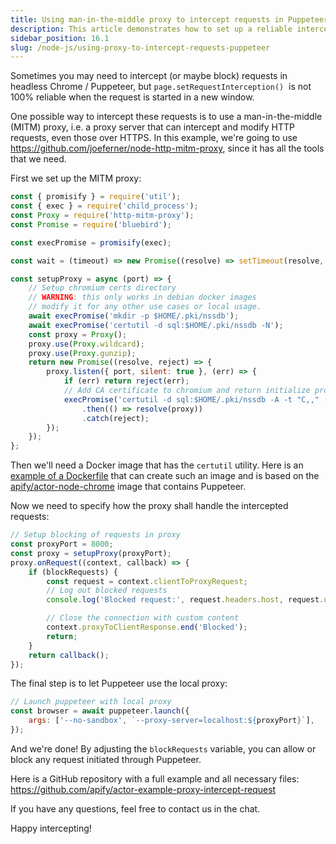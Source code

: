 ```yaml
---
title: Using man-in-the-middle proxy to intercept requests in Puppeteer
description: This article demonstrates how to set up a reliable interception of HTTP requests in headless Chrome / Puppeteer using a local proxy.
sidebar_position: 16.1
slug: /node-js/using-proxy-to-intercept-requests-puppeteer
---
```


Sometimes you may need to intercept (or maybe block) requests in headless Chrome / Puppeteer, but `page.setRequestInterception()`  is not 100% reliable when the request is started in a new window.

One possible way to intercept these requests is to use a man-in-the-middle (MITM) proxy, i.e. a proxy server that can intercept and modify HTTP requests, even those over HTTPS. In this example, we're going to use <https://github.com/joeferner/node-http-mitm-proxy>, since it has all the tools that we need.

First we set up the MITM proxy:

```js
const { promisify } = require('util');
const { exec } = require('child_process');
const Proxy = require('http-mitm-proxy');
const Promise = require('bluebird');

const execPromise = promisify(exec);

const wait = (timeout) => new Promise((resolve) => setTimeout(resolve, timeout));

const setupProxy = async (port) => {
    // Setup chromium certs directory
    // WARNING: this only works in debian docker images
    // modify it for any other use cases or local usage.
    await execPromise('mkdir -p $HOME/.pki/nssdb');
    await execPromise('certutil -d sql:$HOME/.pki/nssdb -N');
    const proxy = Proxy();
    proxy.use(Proxy.wildcard);
    proxy.use(Proxy.gunzip);
    return new Promise((resolve, reject) => {
        proxy.listen({ port, silent: true }, (err) => {
            if (err) return reject(err);
            // Add CA certificate to chromium and return initialize proxy object
            execPromise('certutil -d sql:$HOME/.pki/nssdb -A -t "C,," -n mitm-ca -i ./.http-mitm-proxy/certs/ca.pem')
                .then(() => resolve(proxy))
                .catch(reject);
        });
    });
};
```

Then we'll need a Docker image that has the `certutil` utility. Here is an [example of a Dockerfile](https://github.com/apify/actor-example-proxy-intercept-request/blob/master/Dockerfile) that can create such an image and is based on the [apify/actor-node-chrome](https://hub.docker.com/u/apify/actor-node-chrome/) image that contains Puppeteer.

Now we need to specify how the proxy shall handle the intercepted requests:

```js
// Setup blocking of requests in proxy
const proxyPort = 8000;
const proxy = setupProxy(proxyPort);
proxy.onRequest((context, callback) => {
    if (blockRequests) {
        const request = context.clientToProxyRequest;
        // Log out blocked requests
        console.log('Blocked request:', request.headers.host, request.url);

        // Close the connection with custom content
        context.proxyToClientResponse.end('Blocked');
        return;
    }
    return callback();
});
```

The final step is to let Puppeteer use the local proxy:

```js
// Launch puppeteer with local proxy
const browser = await puppeteer.launch({
    args: ['--no-sandbox', `--proxy-server=localhost:${proxyPort}`],
});
```

And we're done! By adjusting the `blockRequests` variable, you can allow or block any request initiated through Puppeteer.

Here is a GitHub repository with a full example and all necessary files: <https://github.com/apify/actor-example-proxy-intercept-request>

If you have any questions, feel free to contact us in the chat.

Happy intercepting!
